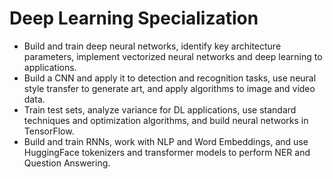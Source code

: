 # Deep Learning Specialization

- Build and train deep neural networks, identify key architecture parameters, implement vectorized neural networks and deep learning to applications.
- Build a CNN and apply it to detection and recognition tasks, use neural style transfer to generate art, and apply algorithms to image and video data.
- Train test sets, analyze variance for DL applications, use standard techniques and optimization algorithms, and build neural networks in TensorFlow.
- Build and train RNNs, work with NLP and Word Embeddings, and use HuggingFace tokenizers and transformer models to perform NER and Question Answering.
